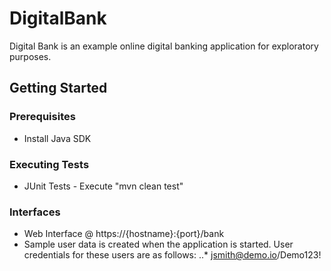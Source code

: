 # DigitalBank
Digital Bank is an example online digital banking application for exploratory purposes.
## Getting Started
### Prerequisites
* Install Java SDK
### Executing Tests
* JUnit Tests - Execute "mvn clean test"
### Interfaces
* Web Interface @ https://{hostname}:{port}/bank
* Sample user data is created when the application is started. User credentials for these users are as follows:
..* jsmith@demo.io/Demo123!
